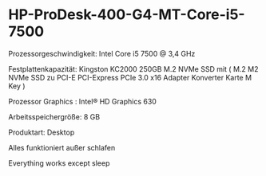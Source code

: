 # HP-ProDesk-400-G4-MT-Core-i5-7500
	
Prozessorgeschwindigkeit: Intel Core i5	7500 @ 3,4 GHz

Festplattenkapazität: Kingston KC2000 250GB M.2 NVMe SSD mit ( M.2 M2 NVMe SSD zu PCI-E PCI-Express PCIe 3.0 x16 Adapter Konverter Karte M Key )


Prozessor Graphics : Intel® HD Graphics 630 	

Arbeitsspeichergröße:	8 GB	

Produktart: Desktop

Alles funktioniert außer schlafen

Everything works except sleep
